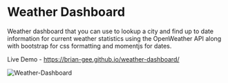 # Weather Dashboard

Weather dashboard that you can use to lookup a city and find up to date information for current weather statistics using the OpenWeather API along with bootstrap for css formatting and momentjs for dates.

Live Demo - https://brian-gee.github.io/weather-dashboard/

![Weather-Dashboard](https://user-images.githubusercontent.com/39035211/180304433-c6c539e8-b409-49fb-a367-fde248712cc0.png)
